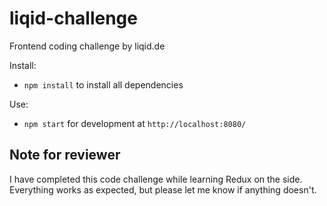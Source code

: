 # liqid-challenge
Frontend coding challenge by liqid.de

Install:
- `npm install` to install all dependencies

Use:
- `npm start` for development at `http://localhost:8080/`

## Note for reviewer

I have completed this code challenge while learning Redux on the side. Everything works as expected, but please let me know if anything doesn't.
